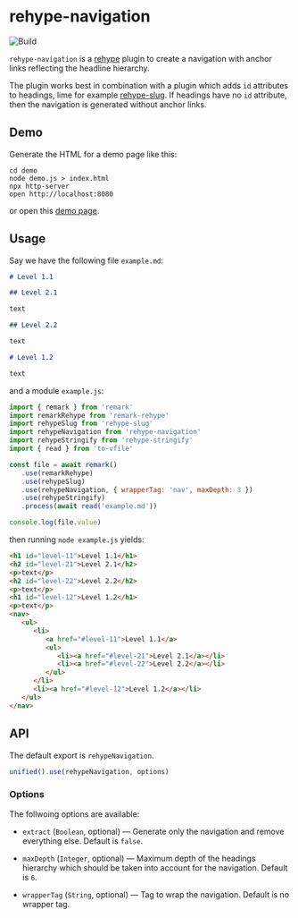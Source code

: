 # rehype-navigation

![Build][build-badge]

`rehype-navigation` is a [rehype][rehype] plugin to create a navigation with anchor links reflecting the headline hierarchy.

The plugin works best in combination with a plugin which adds `id` attributes to headings, lime for example [rehype-slug][rehype-slug]. If headings have no `id` attribute, then the navigation is generated without anchor links.

## Demo

Generate the HTML for a demo page like this:

```
cd demo
node demo.js > index.html
npx http-server
open http://localhost:8080
```

or open this [demo page](https://thomd.github.io/rehype-navigation/).

## Usage

Say we have the following file `example.md`:

```markdown
# Level 1.1

## Level 2.1

text

## Level 2.2

text

# Level 1.2

text
```

and a module `example.js`:

```js
import { remark } from 'remark'
import remarkRehype from 'remark-rehype'
import rehypeSlug from 'rehype-slug'
import rehypeNavigation from 'rehype-navigation'
import rehypeStringify from 'rehype-stringify'
import { read } from 'to-vfile'

const file = await remark()
   .use(remarkRehype)
   .use(rehypeSlug)
   .use(rehypeNavigation, { wrapperTag: 'nav', maxDepth: 3 })
   .use(rehypeStringify)
   .process(await read('example.md'))

console.log(file.value)
```

then running `node example.js` yields:

```html
<h1 id="level-11">Level 1.1</h1>
<h2 id="level-21">Level 2.1</h2>
<p>text</p>
<h2 id="level-22">Level 2.2</h2>
<p>text</p>
<h1 id="level-12">Level 1.2</h1>
<p>text</p>
<nav>
   <ul>
      <li>
         <a href="#level-11">Level 1.1</a>
         <ul>
            <li><a href="#level-21">Level 2.1</a></li>
            <li><a href="#level-22">Level 2.2</a></li>
         </ul>
      </li>
      <li><a href="#level-12">Level 1.2</a></li>
   </ul>
</nav>
```

## API

The default export is `rehypeNavigation`.

```js
unified().use(rehypeNavigation, options)
```

### Options

The follwoing options are available:

-  `extract` (`Boolean`, optional) — Generate only the navigation and remove everything else. Default is `false`.

-  `maxDepth` (`Integer`, optional) — Maximum depth of the headings hierarchy which should be taken into account for the navigation. Default is `6`.

-  `wrapperTag` (`String`, optional) — Tag to wrap the navigation. Default is no wrapper tag.

[rehype]: https://github.com/rehypejs/rehype
[rehype-slug]: https://github.com/rehypejs/rehype-slug
[build-badge]: https://github.com/thomd/rehype-navigation/workflows/plugin-test/badge.svg
